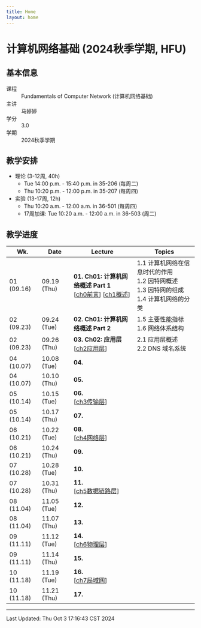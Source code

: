 ```yaml
---
title: Home
layout: home
---
```

# 计算机网络基础 (2024秋季学期, HFU)

## 基本信息

<dl>
  <dt>课程</dt>
  <dd>Fundamentals of Computer Network (计算机网络基础)</dd>
  <dt>主讲</dt>
  <dd>马婷婷</dd>
  <dt>学分</dt>
  <dd>3.0</dd>
  <dt>学期</dt>
  <dd>2024秋季学期</dd>
</dl>

## 教学安排

- 理论 (3-12周, 40h)
	- Tue 14:00 p.m. - 15:40 p.m. in 35-206 (每周二)
	- Thu 10:20 p.m. - 12:00 p.m. in 35-207 (每周四)
- 实验 (13-17周, 12h)
	- Thu 10:20 a.m. - 12:00 a.m. in 36-501 (每周四)
	- 17周加课: Tue 10:20 a.m. - 12:00 a.m. in 36-503 (周二)

## 教学进度

| Wk.        | Date        | Lecture                                                                                         | Topics                                                       |
| ---------- | ----------- | ----------------------------------------------------------------------------------------------- | ------------------------------------------------------------ |
| 01 (09.16) | 09.19 (Thu) | **01. Ch01: 计算机网络概述 Part 1**<br>\[[ch0前言](./slides/ch0前言.pdf)\] \[[ch1概述](./slides/ch1概述.pdf)\] | 1.1 计算机网络在信息时代的作用<br>1.2 因特网概述<br>1.3 因特网的组成<br>1.4 计算机网络的分类 |
| 02 (09.23) | 09.24 (Tue) | **02. Ch01: 计算机网络概述 Part 2**<br>                                                                | 1.5 主要性能指标<br>1.6 网络体系结构                                     |
| 02 (09.23) | 09.26 (Thu) | **03. Ch02: 应用层**<br>\[[ch2应用层](./slides/ch2应用层.pdf)\]                                          | 2.1 应用层概述<br>2.2 DNS 域名系统                                    |
| 04 (10.07) | 10.08 (Tue) | **04.**                                                                                         |                                                              |
| 04 (10.07) | 10.10 (Thu) | **05.**                                                                                         |                                                              |
| 05 (10.14) | 10.15 (Tue) | **06.**<br>\[[ch3传输层](./slides/ch3传输层.pdf)\]                                                    |                                                              |
| 05 (10.14) | 10.17 (Thu) | **07.**                                                                                         |                                                              |
| 06 (10.21) | 10.22 (Tue) | **08.**<br>\[[ch4网络层](./slides/ch4网络层.pdf)\]                                                    |                                                              |
| 06 (10.21) | 10.24 (Thu) | **09.**                                                                                         |                                                              |
| 07 (10.28) | 10.28 (Tue) | **10.**                                                                                         |                                                              |
| 07 (10.28) | 10.31 (Thu) | **11.**<br>\[[ch5数据链路层](./slides/ch5数据链路层.pdf)\]                                                |                                                              |
| 08 (11.04) | 11.05 (Tue) | **12.**                                                                                         |                                                              |
| 08 (11.04) | 11.07 (Thu) | **13.**                                                                                         |                                                              |
| 09 (11.11) | 11.12 (Tue) | **14.**<br>\[[ch6物理层](./slides/ch6物理层.pdf)\]                                                    |                                                              |
| 09 (11.11) | 11.14 (Thu) | **15.**                                                                                         |                                                              |
| 10 (11.18) | 11.19 (Tue) | **16.**<br>\[[ch7局域网](./slides/ch7局域网.pdf)\]                                                    |                                                              |
| 10 (11.18) | 11.21 (Thu) | **17.**                                                                                         |                                                              |

---

Last Updated: Thu Oct  3 17:16:43 CST 2024
